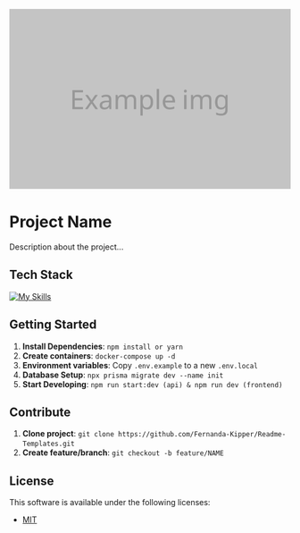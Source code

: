 <!--- # "Can be a image or a gift from the project pages" -->

<p align="center">
  <img src="../.github/example.png" alt="Project Name">
</p>

# Project Name

Description about the project...

## Tech Stack

<!--- # "Verify icons availability here https://github.com/tandpfun/skill-icons" -->

[![My Skills](https://skillicons.dev/icons?i=ts,nestjs,prisma,docker,postgres,vite,react,tailwind)](https://skillicons.dev)

## Getting Started

1. **Install Dependencies**: `npm install or yarn`
2. **Create containers**: `docker-compose up -d`
3. **Environment variables**: Copy `.env.example` to a new `.env.local`
4. **Database Setup**: `npx prisma migrate dev --name init`
5. **Start Developing**: `npm run start:dev (api) & npm run dev (frontend)`

## Contribute

1. **Clone project**: `git clone https://github.com/Fernanda-Kipper/Readme-Templates.git`
2. **Create feature/branch**: `git checkout -b feature/NAME`

## License

This software is available under the following licenses:

- [MIT](https://rem.mit-license.org)
